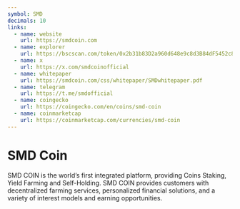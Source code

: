 ```yaml
---
symbol: SMD
decimals: 10
links:
  - name: website
    url: https://smdcoin.com
  - name: explorer
    url: https://bscscan.com/token/0x2b31b83D2a960d648e9c8d3B84dF5452c80aB947
  - name: x
    url: https://x.com/smdcoinofficial
  - name: whitepaper
    url: https://smdcoin.com/css/whitepaper/SMDwhitepaper.pdf
  - name: telegram
    url: https://t.me/smdofficial
  - name: coingecko
    url: https://coingecko.com/en/coins/smd-coin
  - name: coinmarketcap
    url: https://coinmarketcap.com/currencies/smd-coin
---
```


# SMD Coin

SMD COIN is the world’s first integrated platform, providing Coins Staking, Yield Farming and Self-Holding. SMD COIN provides customers with decentralized farming services, personalized financial solutions, and a variety of interest models and earning opportunities.
